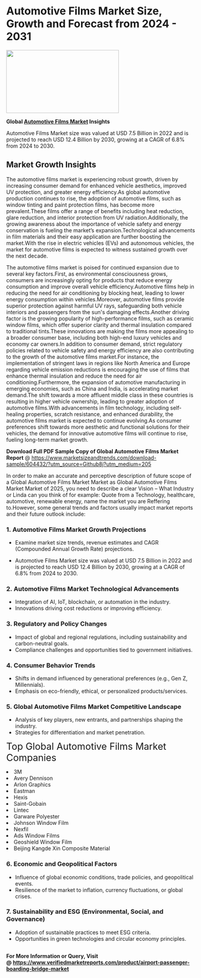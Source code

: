 <H1>Automotive Films Market Size, Growth and Forecast from 2024 - 2031</H1><img class="aligncenter size-medium wp-image-584254" src="https://thirdeyenews.in/wp-content/uploads/2024/09/Global-Market-Research-300x168.jpeg" alt="" width="300" height="168" /><p><strong>Global&nbsp;<a href="https://www.marketsizeandtrends.com/download-sample/604432/?utm_source=Github8j?utm_medium=205">Automotive Films Market</a> Insights</strong></p><p>Automotive Films Market size was valued at USD 7.5 Billion in 2022 and is projected to reach USD 12.4 Billion by 2030, growing at a CAGR of 6.8% from 2024 to 2030.</p><p><h2>Market Growth Insights</h2> <p>The automotive films market is experiencing robust growth, driven by increasing consumer demand for enhanced vehicle aesthetics, improved UV protection, and greater energy efficiency.As global automotive production continues to rise, the adoption of automotive films, such as window tinting and paint protection films, has become more prevalent.These films offer a range of benefits including heat reduction, glare reduction, and interior protection from UV radiation.Additionally, the growing awareness about the importance of vehicle safety and energy conservation is fueling the market’s expansion.Technological advancements in film materials and their easy application are further boosting the market.With the rise in electric vehicles (EVs) and autonomous vehicles, the market for automotive films is expected to witness sustained growth over the next decade.</p> <p>The automotive films market is poised for continued expansion due to several key factors.First, as environmental consciousness grows, consumers are increasingly opting for products that reduce energy consumption and improve overall vehicle efficiency.Automotive films help in reducing the need for air conditioning by blocking heat, leading to lower energy consumption within vehicles.Moreover, automotive films provide superior protection against harmful UV rays, safeguarding both vehicle interiors and passengers from the sun's damaging effects.Another driving factor is the growing popularity of high-performance films, such as ceramic window films, which offer superior clarity and thermal insulation compared to traditional tints.These innovations are making the films more appealing to a broader consumer base, including both high-end luxury vehicles and economy car owners.In addition to consumer demand, strict regulatory policies related to vehicle safety and energy efficiency are also contributing to the growth of the automotive films market.For instance, the implementation of stringent laws in regions like North America and Europe regarding vehicle emission reductions is encouraging the use of films that enhance thermal insulation and reduce the need for air conditioning.Furthermore, the expansion of automotive manufacturing in emerging economies, such as China and India, is accelerating market demand.The shift towards a more affluent middle class in these countries is resulting in higher vehicle ownership, leading to greater adoption of automotive films.With advancements in film technology, including self-healing properties, scratch resistance, and enhanced durability, the automotive films market is expected to continue evolving.As consumer preferences shift towards more aesthetic and functional solutions for their vehicles, the demand for innovative automotive films will continue to rise, fueling long-term market growth.</p> <p><span class=""><strong>Download Full PDF Sample Copy of Global Automotive Films Market Report</strong> @ <a href="https://www.marketsizeandtrends.com/download-sample/604432/?utm_source=Github8j?utm_medium=205" target="_blank">https://www.marketsizeandtrends.com/download-sample/604432/?utm_source=Github8j?utm_medium=205</a></span></p><p>In order to make an accurate and perceptive description of future scope of a Global&nbsp;Automotive Films Market Market as Global&nbsp;Automotive Films Market Market of 2025, you need to describe a clear Vision &ndash; What Industry or Linda can you think of for example: Quote from a Technology, healthcare, automotive, renewable energy, name the market you are Reffering to.However, some general trends and factors usually impact market reports and their future outlook include:</p><h3>1.&nbsp;<strong>Automotive Films Market Growth Projections</strong></h3><ul><li>Examine market size trends, revenue estimates and CAGR (Compounded Annual Growth Rate) projections.</li><li><p>Automotive Films Market size was valued at USD 7.5 Billion in 2022 and is projected to reach USD 12.4 Billion by 2030, growing at a CAGR of 6.8% from 2024 to 2030.</p></li></ul><h3>2.&nbsp;<strong>Automotive Films Market Technological Advancements</strong></h3><ul><li>Integration of AI, IoT, blockchain, or automation in the industry.</li><li>Innovations driving cost reductions or improving efficiency.</li></ul><h3>3.&nbsp;<strong>Regulatory and Policy Changes</strong></h3><ul><li>Impact of global and regional regulations, including sustainability and carbon-neutral goals.</li><li>Compliance challenges and opportunities tied to government initiatives.</li></ul><h3>4.&nbsp;<strong>Consumer Behavior Trends</strong></h3><ul><li>Shifts in demand influenced by generational preferences (e.g., Gen Z, Millennials).</li><li>Emphasis on eco-friendly, ethical, or personalized products/services.</li></ul><h3>5.&nbsp;<strong>Global Automotive Films Market Competitive Landscape</strong></h3><ul><li>Analysis of key players, new entrants, and partnerships shaping the industry.</li><li>Strategies for differentiation and market penetration.</li></ul><p data-pm-slice="1 1 []"><span style="color: inherit; font-family: inherit; font-size: 25px;">Top Global Automotive Films Market Companies</span></p><div class="" data-test-id=""><p><li>3M</li><li> Avery Dennison</li><li> Arlon Graphics</li><li> Eastman</li><li> Hexis</li><li> Saint-Gobain</li><li> Lintec</li><li> Garware Polyester</li><li> Johnson Window Film</li><li> Nexfil</li><li> Ads Window Films</li><li> Geoshield Window Film</li><li> Beijing Kangde Xin Composite Material</li></p></div><h3>6.&nbsp;<strong>Economic and Geopolitical Factors</strong></h3><ul><li>Influence of global economic conditions, trade policies, and geopolitical events.</li><li>Resilience of the market to inflation, currency fluctuations, or global crises.</li></ul><h3>7.&nbsp;<strong>Sustainability and ESG (Environmental, Social, and Governance)</strong></h3><ul><li>Adoption of sustainable practices to meet ESG criteria.</li><li>Opportunities in green technologies and circular economy principles.</li></ul><h2><strong style="font-size: 14px;">For More Information or Query, Visit @&nbsp;</strong><a style="background-color: #ffffff; font-size: 14px;" href="https://www.marketsizeandtrends.com/report/automotive-films-market/" target="_blank">https://www.verifiedmarketreports.com/product/airport-passenger-boarding-bridge-market</a></h2>